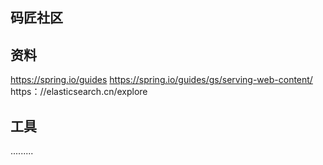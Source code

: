 ## 码匠社区

## 资料
https://spring.io/guides
https://spring.io/guides/gs/serving-web-content/
https：//elasticsearch.cn/explore

## 工具
.........
